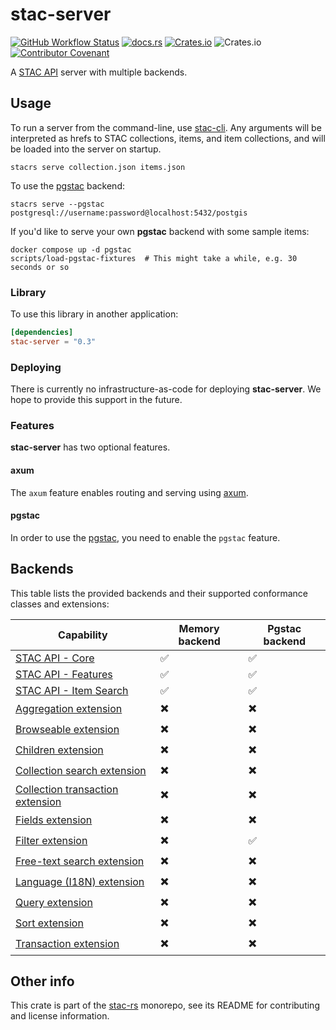 # stac-server

[![GitHub Workflow Status](https://img.shields.io/github/actions/workflow/status/stac-utils/stac-rs/ci.yml?branch=main&style=for-the-badge)](https://github.com/stac-utils/stac-rs/actions/workflows/ci.yml)
[![docs.rs](https://img.shields.io/docsrs/stac-server?style=for-the-badge)](https://docs.rs/stac-server/latest/stac_server/)
[![Crates.io](https://img.shields.io/crates/v/stac-server?style=for-the-badge)](https://crates.io/crates/stac-server)
![Crates.io](https://img.shields.io/crates/l/stac-server?style=for-the-badge)
[![Contributor Covenant](https://img.shields.io/badge/Contributor%20Covenant-2.1-4baaaa.svg?style=for-the-badge)](./CODE_OF_CONDUCT)

A [STAC API](https://github.com/radiantearth/stac-api-spec) server with multiple backends.

## Usage

To run a server from the command-line, use [stac-cli](../cli/README.md).
Any arguments will be interpreted as hrefs to STAC collections, items, and item collections, and will be loaded into the server on startup.

```shell
stacrs serve collection.json items.json
```

To use the [pgstac](https://github.com/stac-utils/pgstac) backend:

```shell
stacrs serve --pgstac postgresql://username:password@localhost:5432/postgis
```

If you'd like to serve your own **pgstac** backend with some sample items:

```shell
docker compose up -d pgstac
scripts/load-pgstac-fixtures  # This might take a while, e.g. 30 seconds or so
```

### Library

To use this library in another application:

```toml
[dependencies]
stac-server = "0.3"
```

### Deploying

There is currently no infrastructure-as-code for deploying **stac-server**.
We hope to provide this support in the future.

### Features

**stac-server** has two optional features.

#### axum

The `axum` feature enables routing and serving using [axum](https://github.com/tokio-rs/axum).

#### pgstac

In order to use the [pgstac](https://github.com/stac-utils/pgstac), you need to enable the `pgstac` feature.

## Backends

This table lists the provided backends and their supported conformance classes and extensions:

| Capability | Memory backend | Pgstac backend |
| -- | -- | -- |
| [STAC API - Core](https://github.com/radiantearth/stac-api-spec/blob/release/v1.0.0/core) | ✅ | ✅ |
| [STAC API - Features](https://github.com/radiantearth/stac-api-spec/blob/release/v1.0.0/ogcapi-features) | ✅ | ✅ |
| [STAC API - Item Search](https://github.com/radiantearth/stac-api-spec/blob/release/v1.0.0/item-search) | ✅ | ✅ |
| [Aggregation extension](https://github.com/stac-api-extensions/aggregation) | ✖️ | ✖️ |
| [Browseable extension](https://github.com/stac-api-extensions/browseable) | ✖️ | ✖️ |
| [Children extension](https://github.com/stac-api-extensions/children) | ✖️ | ✖️ |
| [Collection search extension](https://github.com/stac-api-extensions/collection-search) | ✖️ | ✖️ |
| [Collection transaction extension](https://github.com/stac-api-extensions/collection-transaction) | ✖️ | ✖️ |
| [Fields extension](https://github.com/stac-api-extensions/fields) | ✖️ | ✖️ |
| [Filter extension](https://github.com/stac-api-extensions/filter) | ✖️ | ✅️ |
| [Free-text search extension](https://github.com/stac-api-extensions/freetext-search) | ✖️ | ✖️ |
| [Language (I18N) extension](https://github.com/stac-api-extensions/language) | ✖️ | ✖️ |
| [Query extension](https://github.com/stac-api-extensions/query) | ✖️ | ✖️ |
| [Sort extension](https://github.com/stac-api-extensions/sort) | ✖️ | ✖️ |
| [Transaction extension](https://github.com/stac-api-extensions/transaction) | ✖️ | ✖️ |

## Other info

This crate is part of the [stac-rs](https://github.com/stac-utils/stac-rs) monorepo, see its README for contributing and license information.
